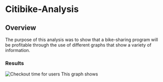 # Citibike-Analysis
## Overview
The purpose of this analysis was to show that a bike-sharing program will be profitable through the use of different graphs that show a variety of information.
### Results
![Checkout time for users](https://user-images.githubusercontent.com/98357581/170883901-083e63ec-920c-4f2e-b066-418ed89c8de5.PNG)
This graph shows 
